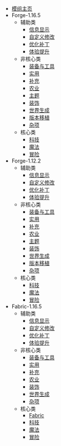 * [模组主页](mod/)
* Forge-1.16.5
  * 辅助类
    * [信息显示](mod/forge/1.16.5/辅助类/信息显示.md)
    * [自定义修改](mod/forge/1.16.5/辅助类/自定义修改.md)
    * [优化补丁](mod/forge/1.16.5/辅助类/优化补丁.md)
    * [体验提升](mod/forge/1.16.5/辅助类/体验提升.md)
  * 非核心类
    * [装备与工具](mod/forge/1.16.5/非核心类/装备与工具.md)
    * [实用](mod/forge/1.16.5/非核心类/实用.md)
    * [补充](mod/forge/1.16.5/非核心类/补充.md)
    * [农业](mod/forge/1.16.5/非核心类/农业.md)
    * [主题](mod/forge/1.16.5/非核心类/主题.md)
    * [装饰](mod/forge/1.16.5/非核心类/装饰.md)
    * [世界生成](mod/forge/1.16.5/非核心类/世界生成.md)
    * [版本移植](mod/forge/1.16.5/非核心类/版本移植.md)
    * [杂项](mod/forge/1.16.5/非核心类/杂项.md)
  * 核心类
    * [科技](mod/forge/1.16.5/核心类/科技.md)
    * [魔法](mod/forge/1.16.5/核心类/魔法.md)
    * [冒险](mod/forge/1.16.5/核心类/冒险.md)
* Forge-1.12.2
  * 辅助类
    * [信息显示](mod/forge/1.12.2/辅助类/信息显示.md)
    * [自定义修改](mod/forge/1.12.2/辅助类/自定义修改.md)
    * [优化补丁](mod/forge/1.12.2/辅助类/优化补丁.md)
    * [体验提升](mod/forge/1.12.2/辅助类/体验提升.md)
  * 非核心类
    * [装备与工具](mod/forge/1.12.2/非核心类/装备与工具.md)
    * [实用](mod/forge/1.12.2/非核心类/实用.md)
    * [补充](mod/forge/1.12.2/非核心类/补充.md)
    * [农业](mod/forge/1.12.2/非核心类/农业.md)
    * [主题](mod/forge/1.12.2/非核心类/主题.md)
    * [装饰](mod/forge/1.12.2/非核心类/装饰.md)
    * [世界生成](mod/forge/1.12.2/非核心类/世界生成.md)
    * [版本移植](mod/forge/1.12.2/非核心类/版本移植.md)
    * [杂项](mod/forge/1.12.2/非核心类/杂项.md)
  * 核心类
    * [科技](mod/forge/1.12.2/核心类/科技.md)
    * [魔法](mod/forge/1.12.2/核心类/魔法.md)
    * [冒险](mod/forge/1.12.2/核心类/冒险.md)
* Fabric-1.16.5
  * 辅助类
    * [信息显示](mod/fabric/1.16.5/辅助类/信息显示.md)
    * [自定义修改](mod/fabric/1.16.5/辅助类/自定义修改.md)
    * [优化补丁](mod/fabric/1.16.5/辅助类/优化补丁.md)
    * [体验提升](mod/fabric/1.16.5/辅助类/体验提升.md)
  * 非核心类
    * [装备与工具](mod/fabric/1.16.5/非核心类/装备与工具.md)
    * [实用](mod/fabric/1.16.5/非核心类/装备与工具.md)
    * [补充](mod/fabric/1.16.5/非核心类/补充.md)
    * [农业](mod/fabric/1.16.5/非核心类/农业.md)
    * [装饰](mod/fabric/1.16.5/非核心类/装饰.md)
    * [世界生成](mod/fabric/1.16.5/非核心类/世界生成.md)
    * [杂项](mod/fabric/1.16.5/非核心类/杂项.md)
  * 核心类
    * [Fabric](mod/fabric/1.16.5/核心类/Fabric.md)
    * [科技](mod/fabric/1.16.5/核心类/科技.md)
    * [魔法](mod/fabric/1.16.5/核心类/魔法.md)
    * [冒险](mod/fabric/1.16.5/核心类/冒险.md)
